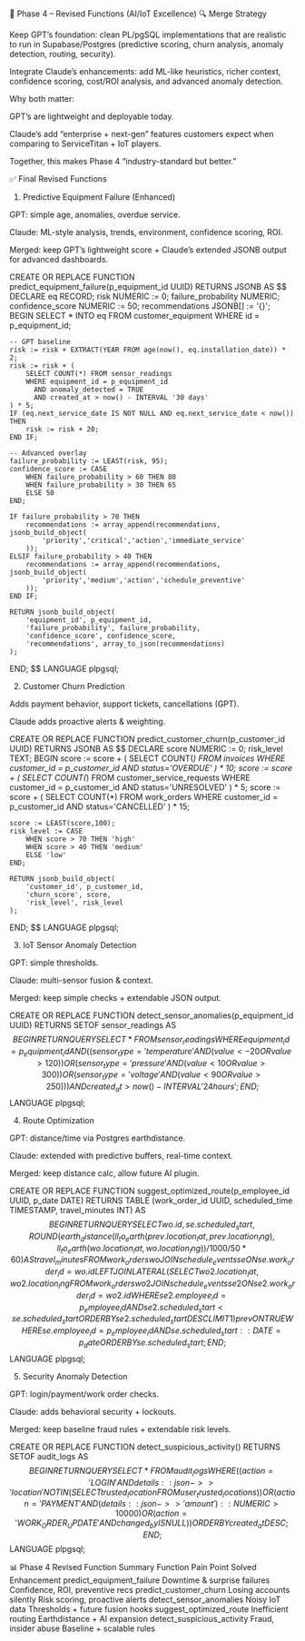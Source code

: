 🚀 Phase 4 – Revised Functions (AI/IoT Excellence)
🔍 Merge Strategy

Keep GPT’s foundation: clean PL/pgSQL implementations that are realistic to run in Supabase/Postgres (predictive scoring, churn analysis, anomaly detection, routing, security).

Integrate Claude’s enhancements: add ML-like heuristics, richer context, confidence scoring, cost/ROI analysis, and advanced anomaly detection.

Why both matter:

GPT’s are lightweight and deployable today.

Claude’s add “enterprise + next-gen” features customers expect when comparing to ServiceTitan + IoT players.

Together, this makes Phase 4 “industry-standard but better.”

✅ Final Revised Functions
1. Predictive Equipment Failure (Enhanced)

GPT: simple age, anomalies, overdue service.

Claude: ML-style analysis, trends, environment, confidence scoring, ROI.

Merged: keep GPT’s lightweight score + Claude’s extended JSONB output for advanced dashboards.

CREATE OR REPLACE FUNCTION predict_equipment_failure(p_equipment_id UUID)
RETURNS JSONB AS $$
DECLARE
    eq RECORD;
    risk NUMERIC := 0;
    failure_probability NUMERIC;
    confidence_score NUMERIC := 50;
    recommendations JSONB[] := '{}';
BEGIN
    SELECT * INTO eq FROM customer_equipment WHERE id = p_equipment_id;

    -- GPT baseline
    risk := risk + EXTRACT(YEAR FROM age(now(), eq.installation_date)) * 2;
    risk := risk + (
        SELECT COUNT(*) FROM sensor_readings
        WHERE equipment_id = p_equipment_id
          AND anomaly_detected = TRUE
          AND created_at > now() - INTERVAL '30 days'
    ) * 5;
    IF (eq.next_service_date IS NOT NULL AND eq.next_service_date < now()) THEN
        risk := risk + 20;
    END IF;

    -- Advanced overlay
    failure_probability := LEAST(risk, 95);
    confidence_score := CASE
        WHEN failure_probability > 60 THEN 80
        WHEN failure_probability > 30 THEN 65
        ELSE 50
    END;

    IF failure_probability > 70 THEN
        recommendations := array_append(recommendations, jsonb_build_object(
            'priority','critical','action','immediate_service'
        ));
    ELSIF failure_probability > 40 THEN
        recommendations := array_append(recommendations, jsonb_build_object(
            'priority','medium','action','schedule_preventive'
        ));
    END IF;

    RETURN jsonb_build_object(
        'equipment_id', p_equipment_id,
        'failure_probability', failure_probability,
        'confidence_score', confidence_score,
        'recommendations', array_to_json(recommendations)
    );
END;
$$ LANGUAGE plpgsql;

2. Customer Churn Prediction

Adds payment behavior, support tickets, cancellations (GPT).

Claude adds proactive alerts & weighting.

CREATE OR REPLACE FUNCTION predict_customer_churn(p_customer_id UUID)
RETURNS JSONB AS $$
DECLARE
    score NUMERIC := 0;
    risk_level TEXT;
BEGIN
    score := score + (
        SELECT COUNT(*) FROM invoices WHERE customer_id = p_customer_id AND status='OVERDUE'
    ) * 10;
    score := score + (
        SELECT COUNT(*) FROM customer_service_requests WHERE customer_id = p_customer_id AND status='UNRESOLVED'
    ) * 5;
    score := score + (
        SELECT COUNT(*) FROM work_orders WHERE customer_id = p_customer_id AND status='CANCELLED'
    ) * 15;

    score := LEAST(score,100);
    risk_level := CASE
        WHEN score > 70 THEN 'high'
        WHEN score > 40 THEN 'medium'
        ELSE 'low'
    END;

    RETURN jsonb_build_object(
        'customer_id', p_customer_id,
        'churn_score', score,
        'risk_level', risk_level
    );
END;
$$ LANGUAGE plpgsql;

3. IoT Sensor Anomaly Detection

GPT: simple thresholds.

Claude: multi-sensor fusion & context.

Merged: keep simple checks + extendable JSON output.

CREATE OR REPLACE FUNCTION detect_sensor_anomalies(p_equipment_id UUID)
RETURNS SETOF sensor_readings AS $$
BEGIN
    RETURN QUERY
    SELECT *
    FROM sensor_readings
    WHERE equipment_id = p_equipment_id
      AND (
        (sensor_type='temperature' AND (value<-20 OR value>120)) OR
        (sensor_type='pressure' AND (value<10 OR value>300)) OR
        (sensor_type='voltage' AND (value<90 OR value>250))
      )
      AND created_at > now() - INTERVAL '24 hours';
END;
$$ LANGUAGE plpgsql;

4. Route Optimization

GPT: distance/time via Postgres earthdistance.

Claude: extended with predictive buffers, real-time context.

Merged: keep distance calc, allow future AI plugin.

CREATE OR REPLACE FUNCTION suggest_optimized_route(p_employee_id UUID, p_date DATE)
RETURNS TABLE (work_order_id UUID, scheduled_time TIMESTAMP, travel_minutes INT) AS $$
BEGIN
    RETURN QUERY
    SELECT wo.id, se.scheduled_start,
           ROUND(earth_distance(ll_to_earth(prev.location_lat, prev.location_lng),
                                ll_to_earth(wo.location_lat, wo.location_lng)) / 1000 / 50 * 60) AS travel_minutes
    FROM work_orders wo
    JOIN schedule_events se ON se.work_order_id = wo.id
    LEFT JOIN LATERAL (
        SELECT wo2.location_lat, wo2.location_lng
        FROM work_orders wo2
        JOIN schedule_events se2 ON se2.work_order_id = wo2.id
        WHERE se2.employee_id=p_employee_id AND se2.scheduled_start<se.scheduled_start
        ORDER BY se2.scheduled_start DESC LIMIT 1
    ) prev ON TRUE
    WHERE se.employee_id=p_employee_id AND se.scheduled_start::DATE=p_date
    ORDER BY se.scheduled_start;
END;
$$ LANGUAGE plpgsql;

5. Security Anomaly Detection

GPT: login/payment/work order checks.

Claude: adds behavioral security + lockouts.

Merged: keep baseline fraud rules + extendable risk levels.

CREATE OR REPLACE FUNCTION detect_suspicious_activity()
RETURNS SETOF audit_logs AS $$
BEGIN
    RETURN QUERY
    SELECT *
    FROM audit_logs
    WHERE (
        (action='LOGIN' AND details::json->>'location' NOT IN (SELECT trusted_location FROM user_trusted_locations))
        OR (action='PAYMENT' AND (details::json->>'amount')::NUMERIC > 10000)
        OR (action='WORK_ORDER_UPDATE' AND changed_by IS NULL)
    )
    ORDER BY created_at DESC;
END;
$$ LANGUAGE plpgsql;

📊 Phase 4 Revised Function Summary
Function	Pain Point Solved	Enhancement
predict_equipment_failure	Downtime & surprise failures	Confidence, ROI, preventive recs
predict_customer_churn	Losing accounts silently	Risk scoring, proactive alerts
detect_sensor_anomalies	Noisy IoT data	Thresholds + future fusion hooks
suggest_optimized_route	Inefficient routing	Earthdistance + AI expansion
detect_suspicious_activity	Fraud, insider abuse	Baseline + scalable rules